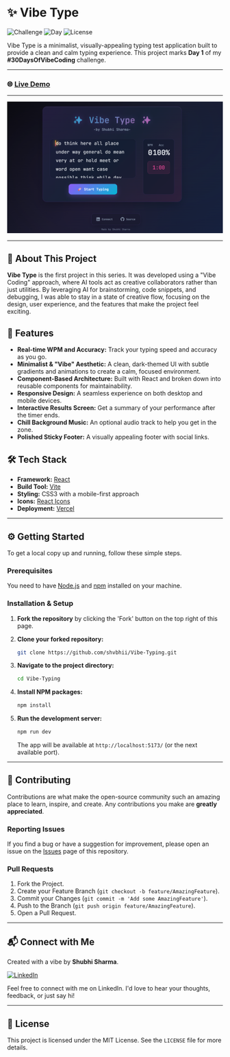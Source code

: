 # ✨ Vibe Type

![Challenge](https://img.shields.io/badge/Challenge-30_Days_Of_Vibe_Coding-8b5cf6?style=for-the-badge)
![Day](https://img.shields.io/badge/Day-1_of_30-06b6d4?style=for-the-badge)
![License](https://img.shields.io/badge/License-MIT-green.svg?style=for-the-badge)

Vibe Type is a minimalist, visually-appealing typing test application built to provide a clean and calm typing experience. This project marks **Day 1** of my **#30DaysOfVibeCoding** challenge.

---

### 🌐 **[Live Demo](https://demo.vercel.app)**

---

![Vibe Type Screenshot](./public/vibe-type-screenshot.png)

---

## 🚀 About This Project


**Vibe Type** is the first project in this series. It was developed using a "Vibe Coding" approach, where AI tools act as creative collaborators rather than just utilities. By leveraging AI for brainstorming, code snippets, and debugging, I was able to stay in a state of creative flow, focusing on the design, user experience, and the features that make the project feel exciting.

## 🎨 Features

- **Real-time WPM and Accuracy:** Track your typing speed and accuracy as you go.
- **Minimalist & "Vibe" Aesthetic:** A clean, dark-themed UI with subtle gradients and animations to create a calm, focused environment.
- **Component-Based Architecture:** Built with React and broken down into reusable components for maintainability.
- **Responsive Design:** A seamless experience on both desktop and mobile devices.
- **Interactive Results Screen:** Get a summary of your performance after the timer ends.
- **Chill Background Music:** An optional audio track to help you get in the zone.
- **Polished Sticky Footer:** A visually appealing footer with social links.

## 🛠️ Tech Stack

- **Framework:** [React](https://reactjs.org/)
- **Build Tool:** [Vite](https://vitejs.dev/)
- **Styling:** CSS3 with a mobile-first approach
- **Icons:** [React Icons](https://react-icons.github.io/react-icons/)
- **Deployment:** [Vercel](https://vercel.com/)

---

## ⚙️ Getting Started

To get a local copy up and running, follow these simple steps.

### Prerequisites

You need to have [Node.js](https://nodejs.org/) and [npm](https://www.npmjs.com/) installed on your machine.

### Installation & Setup

1.  **Fork the repository** by clicking the 'Fork' button on the top right of this page.

2.  **Clone your forked repository:**
    ```sh
    git clone https://github.com/shvbhii/Vibe-Typing.git
    ```

3.  **Navigate to the project directory:**
    ```sh
    cd Vibe-Typing
    ```

4.  **Install NPM packages:**
    ```sh
    npm install
    ```

5.  **Run the development server:**
    ```sh
    npm run dev
    ```
    The app will be available at `http://localhost:5173/` (or the next available port).

---

## 🤝 Contributing

Contributions are what make the open-source community such an amazing place to learn, inspire, and create. Any contributions you make are **greatly appreciated**.

### Reporting Issues

If you find a bug or have a suggestion for improvement, please open an issue on the [Issues](https://github.com/shvbhii/vibe-type/issues) page of this repository.

### Pull Requests

1.  Fork the Project.
2.  Create your Feature Branch (`git checkout -b feature/AmazingFeature`).
3.  Commit your Changes (`git commit -m 'Add some AmazingFeature'`).
4.  Push to the Branch (`git push origin feature/AmazingFeature`).
5.  Open a Pull Request.

---

## 📬 Connect with Me

Created with a vibe by **Shubhi Sharma**.

[![LinkedIn](https://img.shields.io/badge/LinkedIn-0077B5?style=for-the-badge&logo=linkedin&logoColor=white)](https://www.linkedin.com/in/shvbhi)

Feel free to connect with me on LinkedIn. I'd love to hear your thoughts, feedback, or just say hi!

---

## 📜 License

This project is licensed under the MIT License. See the `LICENSE` file for more details.